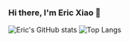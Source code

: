 ### Hi there, I'm Eric Xiao 👋

![Eric's GitHub stats](https://github-readme-stats.vercel.app/api?username=mathlord2&show_icons=true&theme=radical)
![Top Langs](https://github-readme-stats.vercel.app/api/top-langs/?username=mathlord2&layout=compact)
